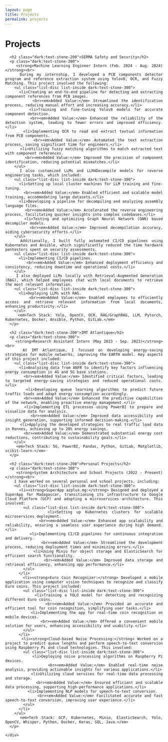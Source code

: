 ```yaml
---
layout: page
title: Projects
permalink: projects
---
```


<div style="text-align: justify">
  <h1 class="dark:text-stone-200">Projects</h1>

  <section id="projects">
    <div class="project-content">

      <h2 class="dark:text-stone-200">SERMA Safety and Security</h2>
      <p class="dark:text-stone-300">
        <strong>Machine Learning Engineer Intern (Feb. 2024 - Aug. 2024)</strong><br>
        During my internship, I developed a PCB components detector program and reference extraction system using Yolov8, OCR, and Fuzzy Matching. This project involved the following:
        <ul class="list-disc list-inside dark:text-stone-300">
          <li>Creating an end-to-end pipeline for detecting and extracting component references from PCB images.
            <br><em>Added Value:</em> Streamlined the identification process, reducing manual effort and increasing accuracy.</li>
          <li>Training and fine-tuning Yolov8 models for accurate component detection.
            <br><em>Added Value:</em> Enhanced the reliability of the detection system, leading to fewer errors and improved efficiency.</li>
          <li>Implementing OCR to read and extract textual information from PCB components.
            <br><em>Added Value:</em> Automated the text extraction process, saving significant time for engineers.</li>
          <li>Utilizing fuzzy matching algorithms to match extracted text with component references.
            <br><em>Added Value:</em> Improved the precision of component identification, reducing potential mismatches.</li>
        </ul>
        I also customized LLMs and LLM4Decompile models for reverse engineering tasks, which included:
        <ul class="list-disc list-inside dark:text-stone-300">
          <li>Setting up local cluster machines for LLM training and fine-tuning.
            <br><em>Added Value:</em> Enabled efficient and scalable model training, accommodating large datasets.</li>
          <li>Developing a pipeline for decompiling and analyzing assembly language files.
            <br><em>Added Value:</em> Accelerated the reverse engineering process, facilitating quicker insights into complex codebases.</li>
          <li>Testing and optimizing Graph Neural Network (GNN) based decompiler models.
            <br><em>Added Value:</em> Improved decompilation accuracy, aiding cybersecurity efforts.</li>
        </ul>
        Additionally, I built fully automated CI/CD pipelines using Kubernetes and Ansible, which significantly reduced the time hardware pentesters spent on security assessments.
        <ul class="list-disc list-inside dark:text-stone-300">
          <li>Implementing CI/CD pipelines.
            <br><em>Added Value:</em> Enhanced deployment efficiency and consistency, reducing downtime and operational costs.</li>
        </ul>
        I also deployed LLMs locally with Retrieval-Augmented Generation (RAG), which helped employees chat with local documents to retrieve the most relevant information.
        <ul class="list-disc list-inside dark:text-stone-300">
          <li>Deploying LLMs with RAG.
            <br><em>Added Value:</em> Enabled employees to efficiently access and retrieve relevant information from local documents, enhancing productivity.</li>
        </ul>
        <em>Tech Stack: Yolo, OpenCV, OCR, RAG/GraphRAG, LLM, Pytorch, Kubernetes, Docker, Ansible, Python, GitLab.</em>
      </p>

      <h2 class="dark:text-stone-200">IMT Atlantique</h2>
      <p class="dark:text-stone-300">
        <strong>Research Assistant Intern (May 2023 - Sep. 2023)</strong><br>
        At IMT Atlantique, I focused on developing energy-saving strategies for mobile networks, improving the EARTH model. Key aspects of this project included:
        <ul class="list-disc list-inside dark:text-stone-300">
          <li>Analyzing data from ANFR to identify key factors influencing energy consumption in 4G and 5G base stations.
            <br><em>Added Value:</em> Identified critical factors, leading to targeted energy-saving strategies and reduced operational costs.</li>
          <li>Developing queue learning algorithms to predict future traffic loads and adapt energy consumption accordingly.
            <br><em>Added Value:</em> Enhanced the predictive capabilities of the network, enabling proactive energy management.</li>
          <li>Implementing ETL processes using PowerBI to prepare and visualize data for analysis.
            <br><em>Added Value:</em> Improved data accessibility and insight generation, supporting informed decision-making.</li>
          <li>Applying the developed strategies to real traffic load data in Rennes, achieving up to 20% energy savings.
            <br><em>Added Value:</em> Demonstrated substantial energy cost reductions, contributing to sustainability goals.</li>
        </ul>
        <em>Tech Stack: 5G, PowerBI, Pandas, Python, GitLab, Matplotlib, scikit-learn.</em>
      </p>

      <h2 class="dark:text-stone-200">Personal Projects</h2>
      <p class="dark:text-stone-300">
        <strong>System Architecture and School Projects (2022 - Present)</strong><br>
        I have worked on several personal and school projects, including:
        <ul class="list-disc list-inside dark:text-stone-300">
          <li><strong>SuperApp azplus.mg:</strong> Designed and deployed a SuperApp for Madagascar, transitioning its infrastructure to Google Cloud Platform (GCP) and adopting a microservices architecture. This involved:
            <ul class="list-disc list-inside dark:text-stone-300">
              <li>Setting up Kubernetes clusters for scalable microservices deployment.
                <br><em>Added Value:</em> Enhanced app scalability and reliability, ensuring a seamless user experience during high demand.</li>
              <li>Implementing CI/CD pipelines for continuous integration and delivery.
                <br><em>Added Value:</em> Streamlined the development process, reducing deployment times and minimizing errors.</li>
              <li>Using Minio for object storage and ElasticSearch for efficient search functionality.
                <br><em>Added Value:</em> Improved data storage and retrieval efficiency, enhancing app performance.</li>
            </ul>
          </li>
          <li><strong>Euro Coin Recognizer:</strong> Developed a mobile application using computer vision techniques to recognize and classify Euro coins. This project included:
            <ul class="list-disc list-inside dark:text-stone-300">
              <li>Training a YOLO model for detecting and recognizing different Euro coins.
                <br><em>Added Value:</em> Provided an accurate and efficient tool for coin recognition, simplifying user tasks.</li>
              <li>Implementing the app for real-time coin recognition on mobile devices.
                <br><em>Added Value:</em> Offered a convenient mobile solution for users, enhancing accessibility and usability.</li>
            </ul>
          </li>
          <li><strong>Cloud-based Noise Processing:</strong> Worked on a project to predict queue lengths and perform speech-to-text conversion using Raspberry Pi and cloud technologies. This involved:
            <ul class="list-disc list-inside dark:text-stone-300">
              <li>Deploying noise processing algorithms on Raspberry Pi devices.
                <br><em>Added Value:</em> Enabled real-time noise analysis, providing actionable insights for various applications.</li>
              <li>Utilizing cloud services for real-time data processing and storage.
                <br><em>Added Value:</em> Ensured efficient and scalable data processing, supporting high-performance applications.</li>
              <li>Implementing NLP models for speech-to-text conversion.
                <br><em>Added Value:</em> Facilitated accurate and fast speech-to-text conversion, improving user experience.</li>
            </ul>
          </li>
        </ul>
        <em>Tech Stack: GCP, Kubernetes, Minio, ElasticSearch, Yolo, OpenCV, Whisper, Python, Docker, Keras, SQL, Java.</em>
      </p>

    </div>
  </section>
</div>
